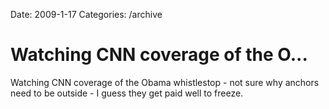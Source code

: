 Date: 2009-1-17
Categories: /archive

# Watching CNN coverage of the O...

Watching CNN coverage of the Obama whistlestop - not sure why anchors need to be outside - I guess they get paid well to freeze.
